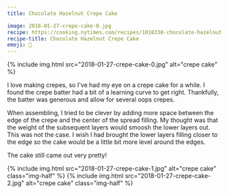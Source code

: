 ```yaml
---
title: Chocolate Hazelnut Crepe Cake

image: 2018-01-27-crepe-cake-0.jpg
recipe: https://cooking.nytimes.com/recipes/1018338-chocolate-hazelnut-crepe-cake
recipe-title: Chocolate Hazelnut Crepe Cake
emoji: 🍰
---
```


<div class="photos">
{% include img.html src="2018-01-27-crepe-cake-0.jpg" alt="crepe cake" %}
</div>

I love making crepes, so I've had my eye on a crepe cake for a while. I found the crepe batter had a bit of a learning curve to get right. Thankfully, the batter was generous and allow for several oops crepes.

When assembling, I tried to be clever by adding more space between the edge of the crepe and the center of the spread filling. My thought was that the weight of the subsequent layers would smoosh the lower layers out. This was not the case. I wish I had brought the lower layers filling closer to the edge so the cake would be a little bit more level around the edges.

The cake still came out very pretty!

<div class="photos">
{% include img.html src="2018-01-27-crepe-cake-1.jpg" alt="crepe cake" class="img-half" %}
{% include img.html src="2018-01-27-crepe-cake-2.jpg" alt="crepe cake" class="img-half" %}
</div>
